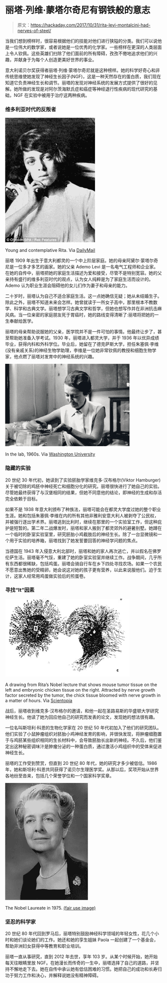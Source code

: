 # 丽塔·列维·蒙塔尔奇尼有钢铁般的意志

> 原文：<https://hackaday.com/2017/10/31/rita-levi-montalcini-had-nerves-of-steel/>

当我们想到榜样时，很容易根据他们的技能对他们进行狭隘的分类。我们可以说他是一位伟大的数学家，或者说她是一位优秀的化学家。一些榜样在更深的人类层面上令人钦佩。这些英雄们扫除了他们面前的所有障碍，孜孜不倦地追求他们的兴趣，并献身于为每个人创造更美好世界的事业。

意大利诺贝尔奖获得者丽塔·列维·蒙塔尔奇尼就是这种榜样。她的科学好奇心和非传统思维使她发现了神经生长因子(NGF)，这是一种天然存在的蛋白质，我们现在知道它负责神经生长和调节。丽塔的发现对神经系统的发展方式提供了很好的见解。她所做的发现是对阿尔茨海默氏症和癌症等神经退行性疾病的现代研究的基础，NGF 在实验中被用于治疗这两种疾病。

### 维多利亚时代的反叛者

[![](img/4e19e2591c61d2831c4cfb9d71b3cd2a.png)](https://hackaday.com/wp-content/uploads/2017/10/young-rita.jpg)

Young and contemplative Rita. Via [DailyMail](http://www.dailymail.co.uk/news/article-2254987/Rita-Levi-Montalcini-Nobel-Prize-winning-biologist-forced-work-secret-dies-aged-103.html)

丽塔 1909 年出生于意大利都灵的一个中上阶层家庭。她的母亲阿黛尔·蒙塔尔奇尼是一位多才多艺的画家。她的父亲 Ademo Levi 是一名电气工程师和企业家。在她的自传中，丽塔把她的家庭生活描述为爱和接受，尽管不是特别宽容。她的父亲持有盛行的维多利亚时代的观点，认为女人纯粹是为了家庭生活而设计的。Ademo 认为职业生涯会阻碍他的女儿们作为妻子和母亲的能力。

二十岁时，丽塔认为自己不适合家庭生活。这一点她确信无疑；她从未结婚生子。除此之外，丽塔不知道未来会怎样。她曾就读于一所女子高中，那里根本不教数学、科学和古典文学。丽塔想学习古典文学和哲学，但她也想写作并在非洲抗击麻风病。当一位亲密的家庭朋友死于胃癌时，她的路线变得清晰了:丽塔将把她的一生奉献给医学。

丽塔的母亲帮助说服她的父亲，医学院并不是一件可怕的事情。他最终让步了，甚至帮助她准备入学考试。1930 年，丽塔进入都灵大学，并于 1936 年以优异成绩毕业，获得内科和外科学位。毕业后，她留在了德克萨斯大学，担任朱塞佩·李维(没有亲戚关系)的神经生物学助理，李维是一位她非常钦佩的教授和细胞生物学家，他点燃了丽塔对发育中的神经系统的兴趣。

[![](img/498fec37f24fc6ddc7f534b91c8e5425.png)](https://hackaday.com/wp-content/uploads/2017/10/lab-rita2.jpg)

In the lab, 1960s. Via [Washington University](https://source.wustl.edu/2013/10/remembering-rita-levimontalcini/)

### 隐藏的实验

20 世纪 30 年代初，她读到了实验胚胎学家维克多·汉布格尔(Viktor Hamburger)关于被切除的鸡胚中神经死亡和细胞分化的研究。丽塔很快进行了她自己的实验。尽管她最终获得了与汉堡相同的结果，但她不同意他的结论，即神经的生成和存活完全依赖于目标。

如果不是 1938 年意大利颁布了种族法，丽塔可能会在都灵大学度过她的整个职业生涯。她和包括朱塞佩·李维在内的所有其他非雅利安意大利人被剥夺了公民权，并被强行逐出学术界。丽塔逃到比利时，继续在那里的一个实验室工作，但这种庇护是短暂的。第二年二战爆发时，丽塔和家人搬到了都灵郊外的避暑别墅。她蹲在一个临时的卧室实验室里，研究胚胎小鸡截肢后的神经生长。除了一台显微镜和一个用于实验的培养箱，丽塔找到了她发誓要回答的神经学问题的焦点。

当德国在 1943 年入侵意大利北部时，丽塔和她的家人再次逃亡，并以假名在佛罗伦萨生活。丽塔毫不气馁，重建了她的卧室实验室并继续工作。战争期间，几乎所有东西都很稀缺，包括鸡蛋。丽塔会骑自行车在乡下四处寻找农场。如果一个农民不愿意出售她的受精卵，她会说这对她的孩子更有营养，以此来说服他们。迫于生计，这家人经常用鸡蛋做实验后的煎蛋卷。

### 寻找“It”因素

[![](img/f3449ba0409a684b6064ef09e2dc7b36.png)](https://hackaday.com/wp-content/uploads/2017/10/rita-axon-attraction-to-tumor.jpg)

A drawing from Rita’s Nobel lecture that shows mouse tumor tissue on the left and embryonic chicken tissue on the right. Attracted by nerve growth factor secreted by the tumor, the chick tissue bloomed with nerve growth in a matter of hours. Via [Scientopia](http://bridgeblog.scientopia.org/2012/05/09/a-neuroscience-field-guide-nerve-growth-factor/)

战后，丽塔收到维克多·汉布格尔的邀请，和他一起在圣路易斯的华盛顿大学研究神经生长。他读了她为回应他自己的研究而发表的论文，发现她的想法很有趣。

一位名叫斯坦利·科恩的生物化学家在 20 世纪 50 年代初加入了他们的研究团队。他们实验了小鼠肿瘤组织对胚胎小鸡神经发育的影响，并很快发现，将肿瘤细胞置于与鸡胚某些组织相同的生长材料中，会导致胚胎长出新的神经。不久后，他们鉴定出这种秘密调味汁是肿瘤分泌的一种蛋白质，通过激活小鸡组织中的受体来促进神经生长。

丽塔的工作受到赞赏，但直到 20 世纪 80 年代，她的研究才多少被低估。1986 年，她和斯坦利·科恩共同获得了诺贝尔生理医学奖。从那以后，奖项开始从世界各地纷至沓来，包括几个荣誉学位和一个国家科学奖章。

[![](img/ef0142d5156f216d2e819ef0cbe5c628.png)](https://hackaday.com/wp-content/uploads/2017/10/rita-1975.jpg)

The Nobel Laureate in 1975\. [(fair use image)](https://en.wikipedia.org/w/index.php?curid=48428878)

### 坚忍的科学家

20 世纪 80 年代回到罗马后，丽塔特别鼓励神经科学领域的年轻女性，花几个小时和她们谈论她们的工作。她还和她的孪生姐妹 Paola 一起创建了一个基金会，帮助非洲妇女获得中等教育和职业培训。

丽塔一直从事研究，直到 2012 年去世，享年 103 岁。从某个时候开始，她开始每天往眼睛里放 NGF。在她漫长而传奇的一生中，丽塔选择了自己的道路，并坚持不懈地走下去。她在自传中承认她有低估困难的习惯。她把自己的成功和长寿归功于努力工作和决心，并解释说她没有精神障碍。